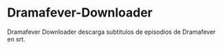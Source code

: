 # Dramafever-Downloader
Dramafever Downloader descarga subtitulos de episodios de Dramafever en srt.
